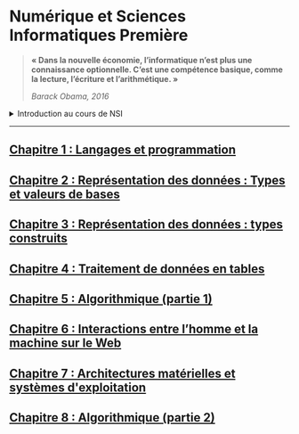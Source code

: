 # Numérique et Sciences Informatiques Première

>__« Dans la nouvelle économie, l’informatique n’est plus une connaissance optionnelle. C’est une compétence basique, comme la lecture, l’écriture et l’arithmétique. »__
>
>_Barack Obama, 2016_
<details>
  <summary>Introduction au cours de NSI</summary> 

  ## NSI pour qui ?
  -	Les élèves attirés par l’informatique et qui veulent en savoir plus (aucun prérequis nécessaire)
  -	Les élèves qui veulent découvrir ou approfondir leur pratique de la programmation
  -	Les élèves qui apprécient la démarche de projet

  ## Les horaires :
  -	__6 heures__ en classe de terminale 

  ## Le baccalauréat :
  En fin de première, si vous conservez NSI pour la terminale, seules les notes de l'épreuve de terminale compteront pour le baccalauréat avec le coefficient 16 (sur 60) pour plus d'informations allez voir l'introduction du cours de terminale.
  Si vous abandonnez NSI en fin de première, les notes de l'année compteront dans la note de contrôle continu avec le coefficient 8 (sur 40)
  
  L’évaluation de la spécialité NSI au bac se décompose en deux parties :
  - La première est une partie écrite sur 12 points : Vous aurez 3h30 pour composer autour de trois exercicesau choix sur cinq proposés. Chaque exercice vaut 4 points.
  - La seconde, une épreuve pratique sur 8 points. Elle consiste à résoudre 2 exercices sur ordinateur, notés chacun sur 4 points. Vous serez évalué sur la base d'un dialogue avec un professeur examinateur.
  
  A noter : Les deux épreuves n'auront pas lieu le même jour.

  ## En classe de première :
  -	__4 heures__ par semaine 
  
  Cet enseignement s’appuie sur l’universalité de quatre concepts fondamentaux et la variété de leurs interactions :
- Les **données**, qui représentent sous une forme numérique unifiée des informations très diverses : textes, images, sons, mesures physiques, sommes d’argent, etc.
- Les **algorithmes**, qui spécifient de façon abstraite et précise des traitements à effectuer sur les données à partir d’opérations élémentaires.
-  Les **langages**, qui permettent de traduire les algorithmes abstraits en programmes textuels ou graphiques de façon à ce qu’ils soient exécutables par les machines.
- Les **machines**, et leurs systèmes d’exploitation, qui permettent d’exécuter des programmes en enchaînant un grand nombre d’instructions simples, assurant la persistance des données par leur stockage, et de gérer les communications. On y inclut les objets connectés et les réseaux.

  À ces concepts s’ajoute un élément transversal : les **interfaces** qui permettent la communication avec les humains, la collecte des données et la commande des systèmes.

  Un enseignement d’informatique ne saurait se réduire à une présentation de concepts ou de méthodes sans permettre aux élèves de se les approprier en développant des **projets applicatifs**.
  Une part de l’horaire de l’enseignement d’au moins un quart du total en classe de première doit être réservée à la conception et à l’élaboration de projets conduits par des groupes de deux à quatre élèves.

</details>

---  

## [Chapitre 1 : Langages et programmation](./_ressources/1.LANGAGES/README.md)

## [Chapitre 2 : Représentation des données : Types et valeurs de bases](./_ressources/2.TYPES_BASE/README.md)

## [Chapitre 3 : Représentation des données : types construits](./_ressources/3.TYPES_CONSTRUITS/README.md)

## [Chapitre 4 : Traitement de données en tables](./_ressources/4.TABLES/README.md)

## [Chapitre 5 : Algorithmique (partie 1)](./_ressources/5.ALGO_1/README.md)

## [Chapitre 6 : Interactions entre l’homme et la machine sur le Web](./_ressources/6.WEB/README.md)

## [Chapitre 7 : Architectures matérielles et systèmes d'exploitation](./_ressources/7.ARCHI/README.md)

## [Chapitre 8 : Algorithmique (partie 2)](./_ressources/8.ALGO_2/README.md)
